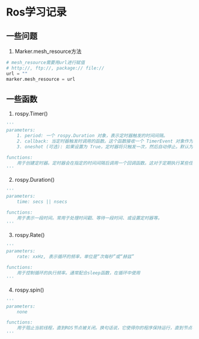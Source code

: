 # Ros学习记录
## 一些问题
1. Marker.mesh_resource方法
```python
# mesh_resource需要用url进行赋值
# http://, ftp://, package:// file://
url = ""
marker.mesh_resource = url
```

## 一些函数
1. rospy.Timer()
```python
'''
parameters:
    1. period: 一个 rospy.Duration 对象，表示定时器触发的时间间隔。
    2. callback: 当定时器触发时调用的函数。这个函数接收一个 TimerEvent 对象作为参数，该对象包含有关定时器的信息（例如，上一次和当前的触发时间，以及从期望的触发时间开始的延迟）。
    3. oneshot (可选): 如果设置为 True，定时器将只触发一次，然后自动停止。默认为 False，表示定时器将持续触发，直到它被显式停止。

functions:
    用于创建定时器。定时器会在指定的时间间隔后调用一个回调函数。这对于定期执行某些任务（例如，定期发布消息或检查某些条件）非常有用。
'''
```
2. rospy.Duration()
```python
'''
parameters:
    time: secs || nsecs 

functions:
    用于表示一段时间。常用于处理时间戳、等待一段时间、或设置定时器等。
'''
```
3. rospy.Rate()
```python
'''
parameters:
    rate: xxHz, 表示循环的频率，单位是“次每秒”或“赫兹”

functions:
    用于控制循环的执行频率。通常配合sleep函数，在循环中使用
'''
```
4. rospy.spin()
```python
'''
parameters:
    none

functions:
    用于阻止当前线程，直到ROS节点被关闭。换句话说，它使得你的程序保持运行，直到节点被关闭或者ROS被关闭。
'''
```